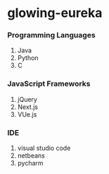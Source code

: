 # glowing-eureka

### Programming Languages
1. Java
2. Python
3. C

### JavaScript Frameworks
1. jQuery
2. Next.js
3. VUe.js

### IDE
1. visual studio code
2. netbeans
3. pycharm